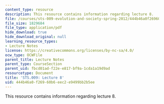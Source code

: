 ```yaml
---
content_type: resource
description: This resource contains information regarding lecture 8.
file: /courses/sts-009-evolution-and-society-spring-2012/444b46a0f26960b6eec2e9499bb2b5ee_MITSTS_009S12_lec8.pdf
file_size: 1829684
file_type: application/pdf
hide_download: true
hide_download_original: null
learning_resource_types:
- Lecture Notes
license: https://creativecommons.org/licenses/by-nc-sa/4.0/
ocw_type: OCWFile
parent_title: Lecture Notes
parent_type: CourseSection
parent_uid: fbcd01ad-f22e-e817-bf9a-1cda1a19d9ad
resourcetype: Document
title: 'STS.009: Lecture 8'
uid: 444b46a0-f269-60b6-eec2-e9499bb2b5ee
---
```

This resource contains information regarding lecture 8.